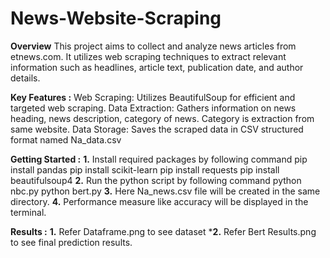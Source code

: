 # News-Website-Scraping

**Overview**
This project aims to collect and analyze news articles from etnews.com. 
It utilizes web scraping techniques to extract relevant information such as headlines, article text, publication date, and author details.

**Key Features :**
Web Scraping: Utilizes BeautifulSoup for efficient and targeted web scraping. 
Data Extraction: Gathers information on news heading, news description, category of news. Category is extraction from same website. 
Data Storage: Saves the scraped data in CSV structured format named Na_data.csv

**Getting Started :**
**1.** Install required packages by following command
   pip install pandas
   pip install scikit-learn
   pip install requests
   pip install beautifulsoup4
**2.** Run the python script by following command
   python nbc.py
   python bert.py
**3.** Here Na_news.csv file will be created in the same directory.
**4.** Performance measure like accuracy will be displayed in the terminal.

**Results :**
**1.** Refer Dataframe.png to see dataset
***2.** Refer Bert Results.png to see final prediction results.
